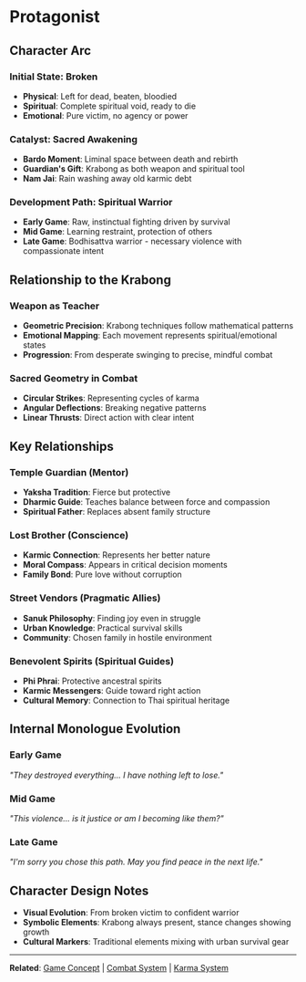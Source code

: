 # Protagonist

## Character Arc

### Initial State: Broken
- **Physical**: Left for dead, beaten, bloodied
- **Spiritual**: Complete spiritual void, ready to die
- **Emotional**: Pure victim, no agency or power

### Catalyst: Sacred Awakening
- **Bardo Moment**: Liminal space between death and rebirth
- **Guardian's Gift**: Krabong as both weapon and spiritual tool
- **Nam Jai**: Rain washing away old karmic debt

### Development Path: Spiritual Warrior
- **Early Game**: Raw, instinctual fighting driven by survival
- **Mid Game**: Learning restraint, protection of others
- **Late Game**: Bodhisattva warrior - necessary violence with compassionate intent

## Relationship to the Krabong

### Weapon as Teacher
- **Geometric Precision**: Krabong techniques follow mathematical patterns
- **Emotional Mapping**: Each movement represents spiritual/emotional states
- **Progression**: From desperate swinging to precise, mindful combat

### Sacred Geometry in Combat
- **Circular Strikes**: Representing cycles of karma
- **Angular Deflections**: Breaking negative patterns
- **Linear Thrusts**: Direct action with clear intent

## Key Relationships

### Temple Guardian (Mentor)
- **Yaksha Tradition**: Fierce but protective
- **Dharmic Guide**: Teaches balance between force and compassion
- **Spiritual Father**: Replaces absent family structure

### Lost Brother (Conscience)
- **Karmic Connection**: Represents her better nature
- **Moral Compass**: Appears in critical decision moments
- **Family Bond**: Pure love without corruption

### Street Vendors (Pragmatic Allies)
- **Sanuk Philosophy**: Finding joy even in struggle
- **Urban Knowledge**: Practical survival skills
- **Community**: Chosen family in hostile environment

### Benevolent Spirits (Spiritual Guides)
- **Phi Phrai**: Protective ancestral spirits
- **Karmic Messengers**: Guide toward right action
- **Cultural Memory**: Connection to Thai spiritual heritage

## Internal Monologue Evolution

### Early Game
*"They destroyed everything... I have nothing left to lose."*

### Mid Game  
*"This violence... is it justice or am I becoming like them?"*

### Late Game
*"I'm sorry you chose this path. May you find peace in the next life."*

## Character Design Notes

- **Visual Evolution**: From broken victim to confident warrior
- **Symbolic Elements**: Krabong always present, stance changes showing growth
- **Cultural Markers**: Traditional elements mixing with urban survival gear

---

**Related**: [Game Concept](./game-concept.md) | [Combat System](./combat-system.md) | [Karma System](./karma-system.md)